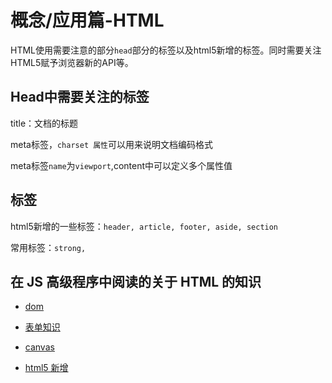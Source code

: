 # 概念/应用篇-HTML

HTML使用需要注意的部分`head`部分的标签以及html5新增的标签。同时需要关注HTML5赋予浏览器新的API等。

## Head中需要关注的标签

title：文档的标题

meta标签，`charset 属性`可以用来说明文档编码格式

meta标签`name`为`viewport`,content中可以定义多个属性值

## 标签

html5新增的一些标签：`header, article, footer, aside, section`

常用标签：`strong, `

## 在 JS 高级程序中阅读的关于 HTML 的知识

- [dom](https://reading.xblcity.com/books/professional-javascript.html#%E7%AC%AC10%E7%AB%A0-dom)

- [表单知识](https://reading.xblcity.com/books/professional-javascript.html#%E7%AC%AC14%E7%AB%A0-%E8%A1%A8%E5%8D%95%E8%84%9A%E6%9C%AC)

- [canvas](https://reading.xblcity.com/books/professional-javascript.html#%E7%AC%AC15%E7%AB%A0-%E4%BD%BF%E7%94%A8canvas%E7%BB%98%E5%9B%BE)

- [html5 新增](https://reading.xblcity.com/books/professional-javascript.html#%E7%AC%AC16%E7%AB%A0-html5%E8%84%9A%E6%9C%AC%E7%BC%96%E7%A8%8B)
